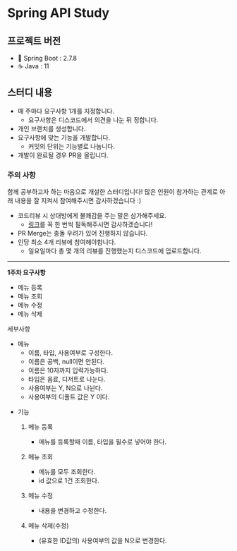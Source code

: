 # Spring API Study

## 프로젝트 버전

- 🍃 Spring Boot : 2.7.8
- ☕️ Java : 11

## 스터디 내용

- 매 주마다 요구사항 1개를 지정합니다.
  - 요구사항은 디스코드에서 의견을 나눈 뒤 정합니다.
- 개인 브랜치를 생성합니다.
- 요구사항에 맞는 기능을 개발합니다.
  - 커밋의 단위는 기능별로 나눕니다.
- 개발이 완료될 경우 PR을 올립니다.

### 주의 사항

함께 공부하고자 하는 마음으로 개설한 스터디입니다!
많은 인원이 참가하는 관계로 아래 내용을 잘 지켜서 참여해주시면 감사하겠습니다 :)

- 코드리뷰 시 상대방에게 불쾌감을 주는 말은 삼가해주세요.
  - [링크](https://tech.kakao.com/2022/03/17/2022-newkrew-onboarding-codereview/)를 꼭 한 번씩 필독해주시면 감사하겠습니다!
- PR Merge는 충돌 우려가 있어 진행하지 않습니다.
- 인당 최소 4개 리뷰에 참여해야합니다.
  - 일요일마다 총 몇 개의 리뷰를 진행했는지 디스코드에 업로드합니다.


---
**1주차 요구사항**
- 메뉴 등록
- 메뉴 조회
- 메뉴 수정
- 메뉴 삭제

세부사항
- 메뉴 
  - 이름, 타입, 사용여부로 구성한다.
  - 이름은 공백, null이면 안된다.
  - 이름은 10자까지 입력가능하다.
  - 타입은 음료, 디저트로 나눈다.
  - 사용여부는 Y, N으로 나뉜다.
  - 사용여부의 디폴트 값은 Y 이다.

* 기능
  1. 메뉴 등록
     - 메뉴를 등록할때 이름, 타입을 필수로 넣어야 한다.

  2. 메뉴 조회
     - 메뉴를 모두 조회한다.
     - id 값으로 1건 조회한다.

  3. 메뉴 수정
     - 내용을 변경하고 수정한다.
    
  4. 메뉴 삭제(수정)
     - (유효한 ID값의) 사용여부의 값을 N으로 변경한다.

